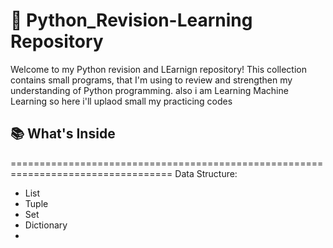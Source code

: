 # 🐍 Python_Revision-Learning  Repository
 

Welcome to my Python revision and LEarnign  repository!
This collection contains small programs,  that I'm using to review and strengthen my understanding of Python programming.
also i am Learning Machine Learning so here i'll uplaod small my practicing codes  

## 📚 What's Inside

 ==================================================================================
 Data Structure:
  - List
  - Tuple
  - Set
  - Dictionary
  -
